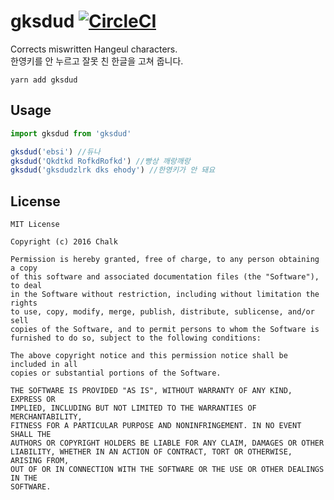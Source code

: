 # gksdud [![CircleCI](https://circleci.com/gh/ChalkPE/gksdud.svg?style=svg)](https://circleci.com/gh/ChalkPE/gksdud)

Corrects miswritten Hangeul characters.  
한영키를 안 누르고 잘못 친 한글을 고쳐 줍니다.

`yarn add gksdud`

## Usage

```js
import gksdud from 'gksdud'

gksdud('ebsi') //듀나
gksdud('Qkdtkd RofkdRofkd') //빵상 깨랑깨랑
gksdud('gksdudzlrk dks ehody') //한영키가 안 돼요
```

## License

```text
MIT License

Copyright (c) 2016 Chalk

Permission is hereby granted, free of charge, to any person obtaining a copy
of this software and associated documentation files (the "Software"), to deal
in the Software without restriction, including without limitation the rights
to use, copy, modify, merge, publish, distribute, sublicense, and/or sell
copies of the Software, and to permit persons to whom the Software is
furnished to do so, subject to the following conditions:

The above copyright notice and this permission notice shall be included in all
copies or substantial portions of the Software.

THE SOFTWARE IS PROVIDED "AS IS", WITHOUT WARRANTY OF ANY KIND, EXPRESS OR
IMPLIED, INCLUDING BUT NOT LIMITED TO THE WARRANTIES OF MERCHANTABILITY,
FITNESS FOR A PARTICULAR PURPOSE AND NONINFRINGEMENT. IN NO EVENT SHALL THE
AUTHORS OR COPYRIGHT HOLDERS BE LIABLE FOR ANY CLAIM, DAMAGES OR OTHER
LIABILITY, WHETHER IN AN ACTION OF CONTRACT, TORT OR OTHERWISE, ARISING FROM,
OUT OF OR IN CONNECTION WITH THE SOFTWARE OR THE USE OR OTHER DEALINGS IN THE
SOFTWARE.
```

